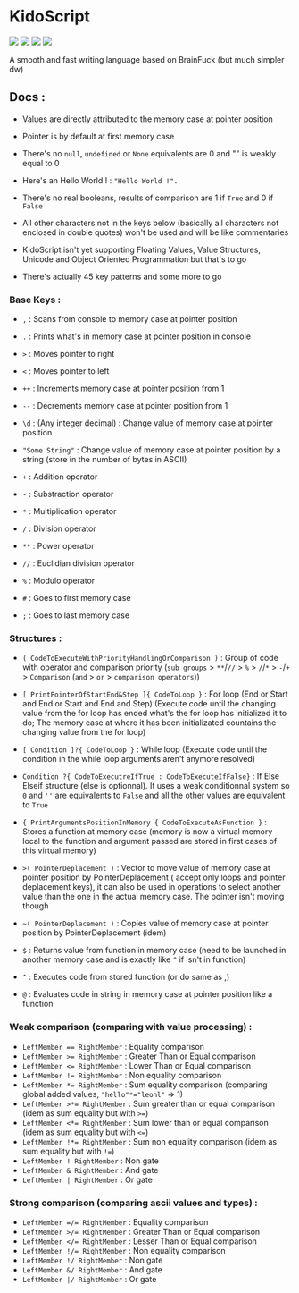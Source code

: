 # KidoScript

![](https://img.shields.io/github/languages/code-size/Nenrikido/KidoScript.svg)
![](https://img.shields.io/github/repo-size/Nenrikido/KidoScript.svg)
![](https://img.shields.io/badge/license-GPL-blue.svg)
![](https://img.shields.io/github/last-commit/Nenrikido/KidoScript.svg)

A smooth and fast writing language based on BrainFuck (but much simpler dw)

## Docs :

- Values are directly attributed to the memory case at pointer position
- Pointer is by default at first memory case
- There's no `null`, `undefined` or `None` equivalents are 0 and "" is weakly equal to 0
- Here's an Hello World ! : `"Hello World !".`
- There's no real booleans, results of comparison are 1 if `True` and 0 if `False`
- All other characters not in the keys below (basically all characters not enclosed in double quotes) won't be used and will be like commentaries

- KidoScript isn't yet supporting Floating Values, Value Structures, Unicode and Object Oriented Programmation but that's to go
- There's actually 45 key patterns and some more to go

### Base Keys :

- `,` : 				Scans from console to memory case at pointer position
- `.` : 				Prints what's in memory case at pointer position in console
- `>` : 				Moves pointer to right
- `<` : 				Moves pointer to left
- `++` : 				Increments memory case at pointer position from 1
- `--` : 				Decrements memory case at pointer position from 1
- `\d` : 				(Any integer decimal) : Change value of memory case at pointer position
- `"Some String"` : 	Change value of memory case at pointer position by a string (store in the number of bytes in ASCII)

- `+` : 				Addition operator
- `-` : 				Substraction operator
- `*` : 				Multiplication operator
- `/` : 				Division operator
- `**` :                Power operator
- `//` :                Euclidian division operator
- `%` :					Modulo operator
- `#` :					Goes to first memory case
- `;` :					Goes to last memory case

### Structures :

- `( CodeToExecuteWithPriorityHandlingOrComparison )` :    Group of code with operator and comparison priority (`sub groups` > `**`/`//` > `%` > `/`/`*` > `-`/`+` > `Comparison` (`and` > `or` > `comparison operators`))
- `[ PrintPointerOfStartEnd&Step ]{ CodeToLoop }` : 				For loop (End or Start and End or Start and End and Step) (Execute code until the 																		changing value from the for loop has ended what's the for loop has initialized it 																		to do; The memory case at where it has been initializated countains the changing 																		value from the for loop)

- `[ Condition ]?{ CodeToLoop }` : 									While loop (Execute code until the condition in the while loop arguments aren't 																		anymore resolved)

- `Condition ?{ CodeToExecutreIfTrue : CodeToExecuteIfFalse}` : 	If Else Elseif structure (else is optionnal). It uses a weak conditionnal system so 																	`0` and `''` are equivalents to `False` and all the other values are equivalent to 																		`True` 

- `{ PrintArgumentsPositionInMemory { CodeToExecuteAsFunction }` : 	Stores a function at memory case (memory is now a virtual memory local to the function and argument passed are stored in first cases of this virtual memory)

- `>( PointerDeplacement )` :										Vector to move value of memory case at pointer position by PointerDeplacement (																			accept only loops and pointer deplacement keys), it can also be used in operations 																		to select another value than the one in the actual memory case. The pointer isn't 																		moving though

- `~( PointerDeplacement )` :										Copies value of memory case at pointer position by PointerDeplacement (idem)
- `$` : 															Returns value from function in memory case (need to be launched in another memory 																		case and is exactly like `^` if isn't in function)

- `^` :																Executes code from stored function (or do same as ,)
- `@` : 															Evaluates code in string in memory case at pointer position like a function

### Weak comparison (comparing with value processing) : 

- `LeftMember == RightMember` : 	Equality comparison
- `LeftMember >= RightMember` : 	Greater Than or Equal comparison
- `LeftMember <= RightMember` : 	Lower Than or Equal comparison
- `LeftMember != RightMember` : 	Non equality comparison
- `LeftMember *= RightMember` :    Sum equality comparison (comparing global added values, `"hello"*="leohl"` => 1)
- `LeftMember >*= RightMember` :    Sum greater than or equal comparison (idem as sum equality but with `>=`)
- `LeftMember <*= RightMember` :    Sum lower than or equal comparison (idem as sum equality but with `<=`)
- `LeftMember !*= RightMember` :    Sum non equality comparison (idem as sum equality but with `!=`)
- `LeftMember ! RightMember` : 	Non gate
- `LeftMember & RightMember` : 	And gate
- `LeftMember | RightMember` : 	Or gate

### Strong comparison (comparing ascii values and types) :

- `LeftMember =/= RightMember` :   Equality comparison
- `LeftMember >/= RightMember` :  Greater Than or Equal comparison
- `LeftMember </= RightMember` :  Lesser Than or Equal comparison
- `LeftMember !/= RightMember` :  Non equality comparison
- `LeftMember !/ RightMember` :   Non gate
- `LeftMember &/ RightMember` :   And gate
- `LeftMember |/ RightMember` :   Or gate
